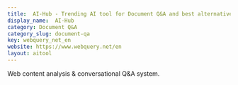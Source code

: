 ```yaml
---
title:  AI-Hub - Trending AI tool for Document Q&A and best alternatives
display_name:  AI-Hub
category: Document Q&A
category_slug: document-qa
key: webquery_net_en
website: https://www.webquery.net/en
layout: aitool
---
```


Web content analysis & conversational Q&A system.

